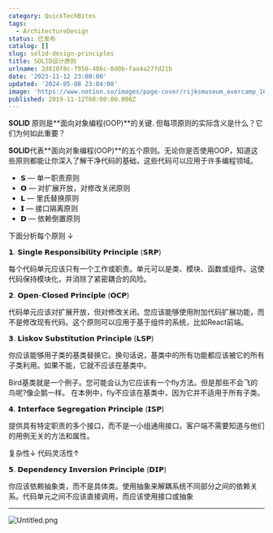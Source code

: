 ```yaml
---
category: QuickTechBites
tags:
  - ArchitectureDesign
status: 已发布
catalog: []
slug: solid-design-principles
title: SOLID设计原则
urlname: 2d810f8c-f950-406c-8d0b-faa4a27fd21b
date: '2023-11-12 23:08:00'
updated: '2024-05-08 23:04:00'
image: 'https://www.notion.so/images/page-cover/rijksmuseum_avercamp_1620.jpg'
published: 2019-11-12T08:00:00.000Z
---
```


**SOLID** 原则是**面向对象编程(OOP)**的关键. 但每项原则的实际含义是什么？它们为何如此重要？


**SOLID**代表**面向对象编程(OOP)**的五个原则。无论你是否使用OOP，知道这些原则都能让你深入了解干净代码的基础，这些代码可以应用于许多编程领域。

- 𝗦 — 单一职责原则
- 𝗢 — 对扩展开放，对修改关闭原则
- 𝗟 — 里氏替换原则
- 𝗜 — 接口隔离原则
- 𝗗 — 依赖倒置原则

下面分析每个原则 ↓


𝟭. 𝗦𝗶𝗻𝗴𝗹𝗲 𝗥𝗲𝘀𝗽𝗼𝗻𝘀𝗶𝗯𝗶𝗹𝗶𝘁𝘆 𝗣𝗿𝗶𝗻𝗰𝗶𝗽𝗹𝗲 (𝗦𝗥𝗣)


每个代码单元应该只有一个工作或职责。单元可以是类、模块、函数或组件。这使代码保持模块化，并消除了紧密耦合的风险。


𝟮. 𝗢𝗽𝗲𝗻-𝗖𝗹𝗼𝘀𝗲𝗱 𝗣𝗿𝗶𝗻𝗰𝗶𝗽𝗹𝗲 (𝗢𝗖𝗣)


代码单元应该对扩展开放，但对修改关闭。您应该能够使用附加代码扩展功能，而不是修改现有代码。这个原则可以应用于基于组件的系统，比如React前端。


𝟯. 𝗟𝗶𝘀𝗸𝗼𝘃 𝗦𝘂𝗯𝘀𝘁𝗶𝘁𝘂𝘁𝗶𝗼𝗻 𝗣𝗿𝗶𝗻𝗰𝗶𝗽𝗹𝗲 (𝗟𝗦𝗣)


你应该能够用子类的基类替换它。换句话说，基类中的所有功能都应该被它的所有子类利用。如果不能，它就不应该在基类中。


Bird基类就是一个例子。您可能会认为它应该有一个fly方法。但是那些不会飞的鸟呢?像企鹅一样。
在本例中，fly不应该在基类中，因为它并不适用于所有子类。


𝟰. 𝗜𝗻𝘁𝗲𝗿𝗳𝗮𝗰𝗲 𝗦𝗲𝗴𝗿𝗲𝗴𝗮𝘁𝗶𝗼𝗻 𝗣𝗿𝗶𝗻𝗰𝗶𝗽𝗹𝗲 (𝗜𝗦𝗣)


提供具有特定职责的多个接口，而不是一小组通用接口。客户端不需要知道与他们的用例无关的方法和属性。


复杂性↓
代码灵活性↑


𝟱. 𝗗𝗲𝗽𝗲𝗻𝗱𝗲𝗻𝗰𝘆 𝗜𝗻𝘃𝗲𝗿𝘀𝗶𝗼𝗻 𝗣𝗿𝗶𝗻𝗰𝗶𝗽𝗹𝗲 (𝗗𝗜𝗣)


你应该依赖抽象类，而不是具体类。使用抽象来解耦系统不同部分之间的依赖关系。代码单元之间不应该直接调用，而应该使用接口或抽象


---


![Untitled.png](https://prod-files-secure.s3.us-west-2.amazonaws.com/5d24fe63-e567-4804-86f9-9fdc62e13082/6fc4afd3-478b-4aaf-9884-0a3f8e406a71/Untitled.png?X-Amz-Algorithm=AWS4-HMAC-SHA256&X-Amz-Content-Sha256=UNSIGNED-PAYLOAD&X-Amz-Credential=ASIAZI2LB466ZEQEVS4S%2F20250302%2Fus-west-2%2Fs3%2Faws4_request&X-Amz-Date=20250302T213305Z&X-Amz-Expires=3600&X-Amz-Security-Token=IQoJb3JpZ2luX2VjEIn%2F%2F%2F%2F%2F%2F%2F%2F%2F%2FwEaCXVzLXdlc3QtMiJIMEYCIQDnY1q1udUBShjRLmvnAk2Xseb0zQ9l6zZ%2BqvF9yRXphwIhAJubyHVX%2Fl8oEuHXPWfOsC90z92Yrcj2JFUhE%2B7e8wJBKogECML%2F%2F%2F%2F%2F%2F%2F%2F%2F%2FwEQABoMNjM3NDIzMTgzODA1IgzqYgkrjJOC072f%2F94q3AOakYoljYh0HgWpClA73a9kz9aIqlCTGqFqkUjltskD3X%2FwKiYnLc8Y9TXW%2BIjClnFGJ2jmDCBsDv1DoSgzZ7zV74dBW9Lhey9%2FrMXw8%2BgmmArLzeprW7j8IYEgDoIhU%2FHjUyQUv8nliTdkPmhRHnqSYLgQBP0YAJwtQChOp5M8otqgExPIRks3qz7HnDFpZ%2FMS0goOoLFtaVPoLmdQYP62urRdtoWFDmhxrat178%2Fvkyej7WYFdZ3i1kBJFOEAINx22pLd%2Fq1W3V06%2B2xnCWoPs67L1XZu%2FvfHOQ6IkFNEW9Hrlz1NAHUOx6VJZKah67UrjUuC%2B8mDGaTTkkBB2yiie%2Fb9D08kZFM%2BVX80f5N%2B30ZM5xRk6SD2bl0wPcGD8%2B4MzRMoh6wNYjqhOu%2BhmQK7M0RUnuimqtAzIlvCi5bGUuZ5MZQc%2B%2BNK8sw%2BmaVVLNRbDUNno%2FNLev1m5LjTV%2FUOkBZnBmrj%2B9EwIIfYLSux4Mb2kf%2BkJXPz4AbVdx3gaWhyt2O3QH2P6WOVSz5cVsydRrXkJc8xuwNpnR3WjxXeETnvuOxz89hSzlfKVYtmrzOb%2FGBNdR99rx9Zw%2FsuyR9HzA86jj7J4tNTNQS6mcSAoRh0nWEXCr3%2FMHwv%2FTDvlZK%2BBjqkAQ3cIUwzySHjiwwFo12Fo%2BD7zUTY3ifJXdkh2XuOfRLhF6Xe6C4IY%2F3se30BvmPUeeO73hw4rP6TXk9kFWnRkLnYVnnlQYw94oOvLvzJmgR9Zgv4v4Y5894U5eU2xYofrgQ2HCw9TKxL9V%2FmMVCjZTXZwb3lsF0PCBI%2B1lNbJp%2F3mvNe2z5BL4n8G3CkLzAmnlmXZEMQAtJFa%2BhyqG4KAkYHjYRs&X-Amz-Signature=e881c3c5e15047c10ebc09f6239de2a7cbaf415ad49c184f173f70d1c9f876c9&X-Amz-SignedHeaders=host&x-id=GetObject)

